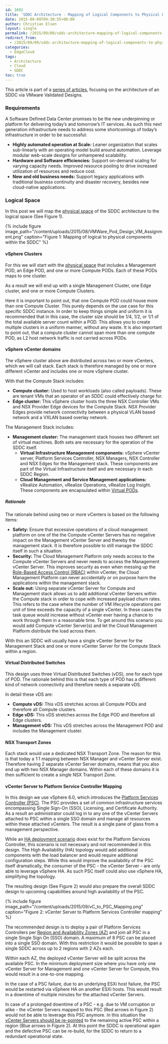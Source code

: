 ```yaml
---
id: 1692
title: 'SDDC Architecture - Mapping of Logical Components to Physical Location'
date: 2015-09-09T09:30:55+00:00
author: Christian Elsen
layout: single
permalink: /2015/09/09/sddc-architecture-mapping-of-logical-components-to-physical-location/
redirect_from:
  - /2015/09/09/sddc-architecture-mapping-of-logical-components-to-physical-location/amp/
categories:
  - EdgeCloud
tags:
  - Architecture
  - Cloud
  - SDDC
toc: true
---
```

This article is part of a [series of articles](/2015/02/20/sddc-architecture-introduction/), focusing on the architecture of an SDDC via VMware Validated Designs.

### Requirements

A Software Defined Data Center promises to be the new underpinning or platform for delivering today’s and tomorrow’s IT services. As such this next generation infrastructure needs to address some shortcomings of today’s infrastructure in order to be successful:

  * **Highly automated operation at Scale:** Leaner organization that scales sub-linearly with an operating model build around automation. Leverage modular web-scale designs for unhampered scalability.
  * **Hardware and Software efficiencies:** Support on-demand scaling for varying capacity needs. Improved resource pooling to drive increased utilization of resources and reduce cost.
  * **New and old business needs:** Support legacy applications with traditional business continuity and disaster recovery, besides new cloud-native applications.

### Logical Space

In this post we will map the [physical space](/2015/03/10/sddc-architecture-core-pod/) of the SDDC architecture to the logical space (See Figure 1).

{% include figure image_path="/content/uploads/2015/08/VMWare_Pod_Design_VM_Assignment.png" caption="Figure 1: Mapping of logical to physical components within the SDDC" %}

#### vSphere Clusters

For this we will start with the [physical space](/2015/03/10/sddc-architecture-core-pod/) that includes a Management POD, an Edge POD, and one or more Compute PODs. Each of these PODs maps to one cluster.

As a result we will end up with a single Management Cluster, one Edge cluster, and one or more Compute Clusters.

Here it is important to point out, that one Compute POD could house more than one Compute Cluster. This purely depends on the use case for this specific SDDC instance. In order to keep things simple and uniform it is recommended that in this case, the cluster size should be 1/4, 1/2, or 1/1 of the total available server count within a POD. This allows you to create multiple clusters in a uniform manner, without any waste. It is also important to point out, that a compute cluster cannot span more than one compute POD, as L2 host network traffic is not carried across PODs.

#### vSphere vCenter domains

The vSphere cluster above are distributed across two or more vCenters, which we will call stack. Each stack is therefore managed by one or more different vCenter and includes one or more vSphere cluster.

With that the Compute Stack includes:

  * **Compute cluster:** Used to host workloads (also called payloads). These are tenant VMs that an operator of an SDDC could effectively charge for.
  * **Edge cluster:** This vSphere cluster hosts the three NSX Controller VMs and NSX Provider Edge devices for the Compute Stack. NSX Provider Edges provide network connectivity between a physical VLAN based network and a VXLAN based overlay network.

The Management Stack includes:

  * **Management cluster:** The management stack houses two different set of virtual machines. Both sets are necessary for the operation of the SDDC itself.
      * **Virtual Infrastructure Management components:** vSphere vCenter server, Platform Services Controller, NSX Managers, NSX Controller and NSX Edges for the Management stack. These components are part of the Virtual Infrastructure itself and are necessary in each SDDC Region.
      * **Cloud Management and Service Management applications:** vRealize Automation, vRealize Operations, vRealize Log Insight. These components are encapsulated within [Virtual PODs](/2015/08/31/sddc-architecture-vpods-for-management-applications/).

##### Rationale

The rationale behind using two or more vCenters is based on the following items:

  * **Safety:** Ensure that excessive operations of a cloud management platform on one of the the Compute vCenter Servers has no negative impact on the Management vCenter Server and thereby the management stack. It is therefore possible to still manage the SDDC itself in such a situation.
  * **Security:** The Cloud Management Platform only needs access to the Compute vCenter Servers and never needs to access the Management vCenter Server. This improves security as even when messing up the [Role-Based Access Control (RBAC)](https://en.wikipedia.org/wiki/Role-based_access_control) within vCenter, the Cloud Management Platform can never accidentally or on purpose harm the applications within the management stack.
  * **Scale out:** Using separate vCenter Server for Compute and Management stack allows us to add additional vCenter Servers within the Compute stack in order to cope with increased payload churn rates. This refers to the case where the number of VM lifecycle operations per unit of time exceeds the capacity of a single vCenter. In these cases the task queue would increase without vCenter ever having a chance to work through them in a reasonable time. To get around this scenario you would add Compute vCenter Server(s) and let the Cloud Management Platform distribute the load across them.

With this an SDDC will usually have a single vCenter Server for the Management Stack and one or more vCenter Server for the Compute Stack within a region.

#### Virtual Distributed Switches

This design uses three Virtual Distributed Switches (vDS), one for each type of POD. The rationale behind this is that each type of POD has a different kind of network connectivity and therefore needs a separate vDS.

In detail these vDS are:

  * **Compute vDS:** This vDS stretches across all Compute PODs and therefore all Compute clusters.
  * **Edge vDS:** This vDS stretches across the Edge POD and therefore all Edge clusters.
  * **Management vDS:** This vDS stretches across the Management POD and includes the Management cluster.

#### NSX Transport Zones

Each stack would use a dedicated NSX Transport Zone. The reason for this is that today a 1:1 mapping between NSX Manager and vCenter Server exist. Therefore having 2 separate vCenter Server domains, means that you also end up with two NSX Manager domains. Within each of these domains it is then sufficient to create a single NSX Transport Zone.

#### vCenter Server to Platform Service Controller Mapping

In this design we use vSphere 6.0, which introduces the [Platform Services Controller (PSC)](https://kb.vmware.com/selfservice/microsites/search.do?language=en_US&cmd=displayKC&externalId=2113115). The PSC provides a set of common infrastructure services encompassing Single Sign-On (SSO), Licensing, and Certificate Authority. As a result an administrator could log in to any one of the vCenter Servers attached to PSC within a single SSO domain and manage all resources within these attached vCenters. The result is a single pane of glass from a management perspective.

While an [HA deployment scenario](https://blogs.vmware.com/vsphere/2015/03/vcenter-server-6-topology-ha.html) does exist for the Platform Services Controller, this scenario is not necessary and not recommended in this design. The High Availability (HA) topology would add additional components with the load balancer and would require additional configuration steps. While this would improve the availability of the PSC itself dramatically, the consumer of the PSC - the vCenter Server - are only able to leverage vSphere HA. As such PSC itself could also use vSphere HA, simplifying the topology.

The resulting design (See Figure 2) would also prepare the overall SDDC design to upcoming capabilities around high availability of the PSC.

{% include figure image_path="/content/uploads/2015/09/vC_to_PSC_Mapping.png" caption="Figure 2: vCenter Server to Platform Services Controller mapping" %}

The recommended design is to deploy a pair of Platform Services Controllers per [Region and Availability Zones (AZ)](/2015/07/31/sddc-architecture-regions-and-availability-zones-azs/) and join all PSC in a single Single Sign On (SSO) domain. A maximum of 8 PSC can be placed into a single SSO domain. With this restriction it would be possible to span a single SDDC across up to 2 regions with 2 AZs each.

Within each AZ, the deployed vCenter Server will be split across the available PSC. In the minimum deployment size where you have only one vCenter Server for Management and one vCenter Server for Compute, this would result in a one-to-one mapping.

In the case of a PSC failure, due to an underlying ESXi host failure, the PSC would be restarted via vSphere HA on another ESXi hosts. This would result in a downtime of multiple minutes for the attached vCenter Servers.

In case of a prolonged downtime of a PSC - e.g. due to VM corruption or alike - the vCenter Servers mapped to this PSC (Red arrows in Figure 2) would not be able to leverage this PSC anymore. In this situation the [vCenter Servers should be re-pointed](http://kb.vmware.com/kb/2113917) to the remaining active PSC within a region (Blue arrows in Figure 2). At this point the SDDC is operational again and the defective PSC can be re-build, for the SDDC to return to a redundant operational state.
